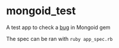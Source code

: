 # mongoid_test
A test app to check a [bug](https://github.com/mongoid/mongoid/pull/2310) in Mongoid gem

The spec can be ran with `ruby app_spec.rb`
